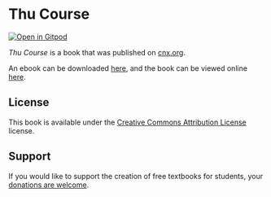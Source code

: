 # Thu Course

[![Open in Gitpod](https://gitpod.io/button/open-in-gitpod.svg)](https://gitpod.io/from-referrer/)

_Thu Course_ is a book that was published on [cnx.org](https://cnx.org/).

An ebook can be downloaded [here](https://github.com/cnx-user-books/cnxbook-thu-course/releases/latest), and the book can be viewed online [here](https://github.com/cnx-user-books/cnxbook-thu-course/releases/latest).

## License
This book is available under the [Creative Commons Attribution License](./LICENSE) license.

## Support
If you would like to support the creation of free textbooks for students, your [donations are welcome](https://riceconnect.rice.edu/donation/support-openstax-banner).
